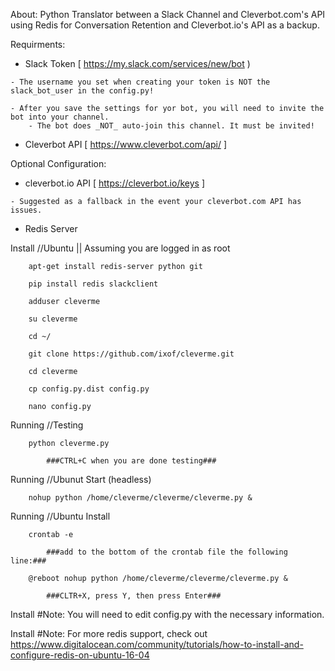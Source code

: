 About:
	Python Translator between a Slack Channel and Cleverbot.com's API
	using Redis for Conversation Retention and Cleverbot.io's API as a backup.


Requirments:

   * Slack Token [ https://my.slack.com/services/new/bot )

    - The username you set when creating your token is NOT the slack_bot_user in the config.py!

    - After you save the settings for yor bot, you will need to invite the bot into your channel.
        - The bot does _NOT_ auto-join this channel. It must be invited!

   * Cleverbot API [ https://www.cleverbot.com/api/ ]


Optional Configuration:

   * cleverbot.io API [ https://cleverbot.io/keys ]

    - Suggested as a fallback in the event your cleverbot.com API has issues.

   * Redis Server


Install //Ubuntu || Assuming you are logged in as root

        apt-get install redis-server python git

        pip install redis slackclient

        adduser cleverme

        su cleverme

        cd ~/

        git clone https://github.com/ixof/cleverme.git

        cd cleverme

        cp config.py.dist config.py

        nano config.py


Running //Testing

        python cleverme.py

        	###CTRL+C when you are done testing###


Running //Ubunut Start (headless)

        nohup python /home/cleverme/cleverme/cleverme.py &


Running //Ubuntu Install

        crontab -e

        	###add to the bottom of the crontab file the following line:###

        @reboot nohup python /home/cleverme/cleverme/cleverme.py &

        	###CLTR+X, press Y, then press Enter###


Install #Note: You will need to edit config.py with the necessary information.

Install #Note: For more redis support, check out https://www.digitalocean.com/community/tutorials/how-to-install-and-configure-redis-on-ubuntu-16-04
